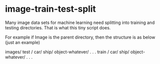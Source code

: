 # image-train-test-split
Many image data sets for machine learning need splitting into training and testing directories. That is what this tiny script does.

For example if Image is the parent directory, then the structure is as below (just an example)

images/
	test /
		car/
		ship/
		object-whatever/
		.
		.
		.
	train /
		car/
		ship/
		object-whatever/
		.
		.
		.

